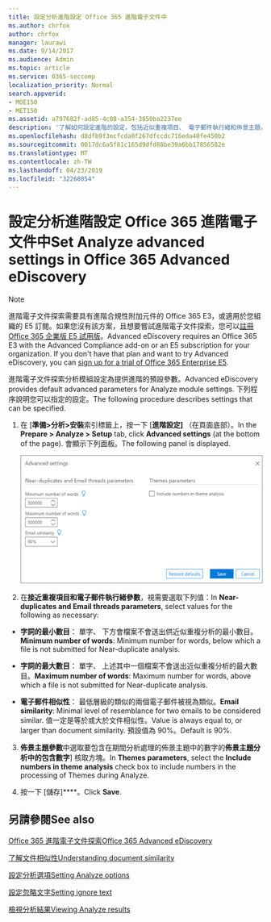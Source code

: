 ```yaml
---
title: 設定分析進階設定 Office 365 進階電子文件中
ms.author: chrfox
author: chrfox
manager: laurawi
ms.date: 9/14/2017
ms.audience: Admin
ms.topic: article
ms.service: O365-seccomp
localization_priority: Normal
search.appverid:
- MOE150
- MET150
ms.assetid: a797682f-ad85-4c08-a354-3850ba2237ee
description: '了解如何設定進階的設定，包括近似重複項目、 電子郵件執行緒和佈景主題，Office 365 進階 eDiscovery 中分析處理程序。 '
ms.openlocfilehash: d8dfb9f3ecfcda0f267dfccdc716eda40fe450b2
ms.sourcegitcommit: 0017dc6a5f81c165d9dfd88be39a6bb17856582e
ms.translationtype: MT
ms.contentlocale: zh-TW
ms.lasthandoff: 04/23/2019
ms.locfileid: "32260854"
---
```

# <a name="set-analyze-advanced-settings-in-office-365-advanced-ediscovery"></a><span data-ttu-id="62827-103">設定分析進階設定 Office 365 進階電子文件中</span><span class="sxs-lookup"><span data-stu-id="62827-103">Set Analyze advanced settings in Office 365 Advanced eDiscovery</span></span>

> [!NOTE]
> <span data-ttu-id="62827-p101">進階電子文件探索需要具有進階合規性附加元件的 Office 365 E3，或適用於您組織的 E5 訂閱。如果您沒有該方案，且想要嘗試進階電子文件探索，您可以[註冊 Office 365 企業版 E5 試用版](https://go.microsoft.com/fwlink/p/?LinkID=698279)。</span><span class="sxs-lookup"><span data-stu-id="62827-p101">Advanced eDiscovery requires an Office 365 E3 with the Advanced Compliance add-on or an E5 subscription for your organization. If you don't have that plan and want to try Advanced eDiscovery, you can [sign up for a trial of Office 365 Enterprise E5](https://go.microsoft.com/fwlink/p/?LinkID=698279).</span></span> 
  
<span data-ttu-id="62827-106">進階電子文件探索分析模組設定為提供進階的預設參數。</span><span class="sxs-lookup"><span data-stu-id="62827-106">Advanced eDiscovery provides default advanced parameters for Analyze module settings.</span></span> <span data-ttu-id="62827-107">下列程序說明您可以指定的設定。</span><span class="sxs-lookup"><span data-stu-id="62827-107">The following procedure describes settings that can be specified.</span></span>
  
1. <span data-ttu-id="62827-108">在 [**準備\>分析\>安裝**索引標籤上，按一下 [**進階設定]** （在頁面底部）。</span><span class="sxs-lookup"><span data-stu-id="62827-108">In the **Prepare \> Analyze \> Setup** tab, click **Advanced settings** (at the bottom of the page).</span></span> <span data-ttu-id="62827-109">會顯示下列面板。</span><span class="sxs-lookup"><span data-stu-id="62827-109">The following panel is displayed.</span></span> 
    
    ![設定分析進階設定](media/c9ea3017-e19a-456b-a742-c3d07121a3f6.png)
  
2. <span data-ttu-id="62827-111">在**接近重複項目和電子郵件執行緒參數**，視需要選取下列值：</span><span class="sxs-lookup"><span data-stu-id="62827-111">In **Near-duplicates and Email threads parameters**, select values for the following as necessary:</span></span>
    
  - <span data-ttu-id="62827-112">**字詞的最小數目**： 單字、 下方會檔案不會送出供近似重複分析的最小數目。</span><span class="sxs-lookup"><span data-stu-id="62827-112">**Minimum number of words**: Minimum number for words, below which a file is not submitted for Near-duplicate analysis.</span></span> 
    
  - <span data-ttu-id="62827-113">**字詞的最大數目**： 單字、 上述其中一個檔案不會送出近似重複分析的最大數目。</span><span class="sxs-lookup"><span data-stu-id="62827-113">**Maximum number of words**: Maximum number for words, above which a file is not submitted for Near-duplicate analysis.</span></span>
    
  - <span data-ttu-id="62827-114">**電子郵件相似性**： 最低層級的類似的兩個電子郵件被視為類似。</span><span class="sxs-lookup"><span data-stu-id="62827-114">**Email similarity**: Minimal level of resemblance for two emails to be considered similar.</span></span> <span data-ttu-id="62827-115">值一定是等於或大於文件相似性。</span><span class="sxs-lookup"><span data-stu-id="62827-115">Value is always equal to, or larger than document similarity.</span></span> <span data-ttu-id="62827-116">預設值為 90%。</span><span class="sxs-lookup"><span data-stu-id="62827-116">Default is 90%.</span></span>
    
3. <span data-ttu-id="62827-117">**佈景主題參數**中選取要包含在期間分析處理的佈景主題中的數字的**佈景主題分析中的包含數字**] 核取方塊。</span><span class="sxs-lookup"><span data-stu-id="62827-117">In **Themes parameters**, select the **Include numbers in theme analysis** check box to include numbers in the processing of Themes during Analyze.</span></span> 
    
4. <span data-ttu-id="62827-118">按一下 [儲存]\*\*\*\*。</span><span class="sxs-lookup"><span data-stu-id="62827-118">Click **Save**.</span></span> 
    
## <a name="see-also"></a><span data-ttu-id="62827-119">另請參閱</span><span class="sxs-lookup"><span data-stu-id="62827-119">See also</span></span>

[<span data-ttu-id="62827-120">Office 365 進階電子文件探索</span><span class="sxs-lookup"><span data-stu-id="62827-120">Office 365 Advanced eDiscovery</span></span>](office-365-advanced-ediscovery.md)
  
[<span data-ttu-id="62827-121">了解文件相似性</span><span class="sxs-lookup"><span data-stu-id="62827-121">Understanding document similarity</span></span>](understand-document-similarity-in-advanced-ediscovery.md)
  
[<span data-ttu-id="62827-122">設定分析選項</span><span class="sxs-lookup"><span data-stu-id="62827-122">Setting Analyze options</span></span>](set-analyze-options-in-advanced-ediscovery.md)
  
[<span data-ttu-id="62827-123">設定忽略文字</span><span class="sxs-lookup"><span data-stu-id="62827-123">Setting ignore text</span></span>](set-ignore-text-in-advanced-ediscovery.md)
  
[<span data-ttu-id="62827-124">檢視分析結果</span><span class="sxs-lookup"><span data-stu-id="62827-124">Viewing Analyze results</span></span>](view-analyze-results-in-advanced-ediscovery.md)

